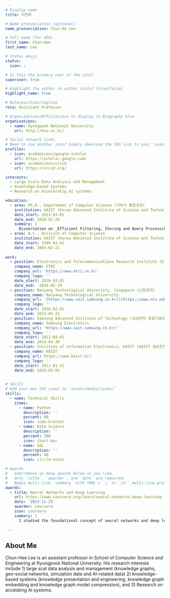 ```yaml
---
# Display name
title: 이천희

# Name pronunciation (optional)
name_pronunciation: Chun-He Lee

# Full name (for SEO)
first_name: Chun-Hee
last_name: Lee

# Status emoji
status:
  icon: ☕️

# Is this the primary user of the site?
superuser: true

# Highlight the author in author lists? (true/false)
highlight_name: true

# Role/position/tagline
role: Assistant Professor

# Organizations/Affiliations to display in Biography blox
organizations:
  - name: Kyungpook National University
    url: http://knu.ac.kr/

# Social network links
# Need to use another icon? Simply download the SVG icon to your `assets/media/icons/` folder.
profiles:
  - icon: academicons/google-scholar
    url: https://scholar.google.com/
  - icon: academicons/orcid
    url: https://orcid.org/

interests:
  - Large Scale Data Analysis and Management 
  - knowledge-based Systems
  - Research on Acceleratig AI systems  

education:
  - area: Ph.D., Department of Computer Science (석박사 통합과정)
    institution: KAIST (Korea Advanced Institute of Science and Technology)
    date_start: 2013-03-01 
    date_end: 2020-01-29 
    summary: |
      Dissertation on _Efficient Filtering, Storing and Query Processing Techniques in RFID/USN Environments_
  - area: B.S., Division of Computer Science 
    institution: KAIST (Korea Advanced Institute of Science and Technology)
    date_start: 1999-03-01
    date_end: 2003-02-21
    
work:
  - position: Electronics and Telecommunications Research Institute (ETRI, 한국전자통신연구원)
    company_name: ETRI
    company_url: 'https://www.etri.re.kr'
    company_logo: ''
    date_start: 2016-03-01
    date_end:  2024-02-29
  - position: Nanyang Technological University, Singapore (난양공대)
    company_name: Nanyang Technological University
    company_url: '[https://www.sait.samsung.co.kr/](https://www.ntu.edu.sg/)'
    company_logo: ''
    date_start: 2016-02-01
    date_end: 2014-05-21
  - position: Samsung Advanced Institute of Technology (삼성전자 종합기술원)
    company_name: Samsung Electronics
    company_url: 'https://www.sait.samsung.co.kr/'
    company_logo: ''
    date_start: 2011-04-01
    date_end: 2014-04-30
  - position: Institute of Information Electronics, KAIST (KAIST 정보전자연구소)
    company_name: KAIST
    company_url: https://www.kaist.kr/
    company_logo: ''
    date_start: 2011-01-31
    date_end: 2010-02-01

    
# Skills
# Add your own SVG icons to `assets/media/icons/`
skills:
  - name: Technical Skills
    items:
      - name: Python
        description: ''
        percent: 80
        icon: code-bracket
      - name: Data Science
        description: ''
        percent: 100
        icon: chart-bar
      - name: SQL
        description: ''
        percent: 40
        icon: circle-stack

# Awards.
#   Add/remove as many awards below as you like.
#   Only `title`, `awarder`, and `date` are required.
#   Begin multi-line `summary` with YAML's `|` or `|2-` multi-line prefix and indent 2 spaces below.
awards:
  - title: Neural Networks and Deep Learning
    url: https://www.coursera.org/learn/neural-networks-deep-learning
    date: '2023-11-25'
    awarder: Coursera
    icon: coursera
    summary: |
      I studied the foundational concept of neural networks and deep learning. By the end, I was familiar with the significant technological trends driving the rise of deep learning; build, train, and apply fully connected deep neural networks; implement efficient (vectorized) neural networks; identify key parameters in a neural network’s architecture; and apply deep learning to your own applications.

---
```

## About Me

Chun-Hee Lee is an assistant professor in School of Computer Science and Engineering at Kyungpook National University. His research interests include 1) large scal data analysis and management (knowledge graphs, geo-social networks, simulation data and AI-related data) 2) knowledge-based systems (knowledge presentation and engineering, knowledge graph embedding and knowledge graph model compression), and 3) Research on accelating AI systems.

